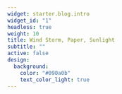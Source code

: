 ```yaml
---
widget: starter.blog.intro
widget_id: "1"
headless: true
weight: 10
title: Wind Storm, Paper, Sunlight
subtitle: ""
active: false
design:
  background:
    color: "#090a0b"
    text_color_light: true
---
```

